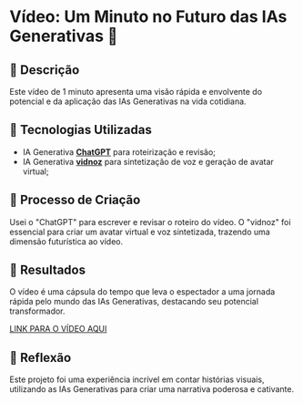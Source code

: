# Vídeo: Um Minuto no Futuro das IAs Generativas 🎥

## 📒 Descrição
Este vídeo de 1 minuto apresenta uma visão rápida e envolvente do potencial e da aplicação das IAs Generativas na vida cotidiana.

## 🤖 Tecnologias Utilizadas
- IA Generativa **[ChatGPT](https://chat.openai.com)** para roteirização e revisão;
- IA Generativa **[vidnoz](https://aiapp-pt.vidnoz.com/)** para sintetização de voz e geração de avatar virtual;


## 🧐 Processo de Criação
Usei o "ChatGPT" para escrever e revisar o roteiro do vídeo. O "vidnoz" foi essencial para criar um avatar virtual e voz sintetizada, trazendo uma dimensão futurística ao vídeo. 

## 🚀 Resultados
O vídeo é uma cápsula do tempo que leva o espectador a uma jornada rápida pelo mundo das IAs Generativas, destacando seu potencial transformador.

[LINK PARA O VÍDEO AQUI](https://share.vidnoz.com/aivideo?id=11547763)

## 💭 Reflexão
Este projeto foi uma experiência incrível em contar histórias visuais, utilizando as IAs Generativas para criar uma narrativa poderosa e cativante.
